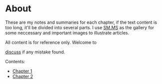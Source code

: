 # About 
These are my notes and summaries for each chapter, if the text content is too long, it'll be divided into several parts. I use [SM.MS](http://sm.ms) as the gallery for some neccessary and important images to illustrate articles. 


All content is for reference only. 
Welcome to 
<body><a href="mailto:allenzyoungazy@gmail.com">discuss</a>
</body> if any mistake found. 

Contents:
- [Chapter 1](https://github.com/AllenZYoung/CSAPP/tree/master/Notes%20and%20Summaries/Ch1)
- [Chapter 2](https://github.com/AllenZYoung/CSAPP/tree/master/Notes%20and%20Summaries/Ch2)

